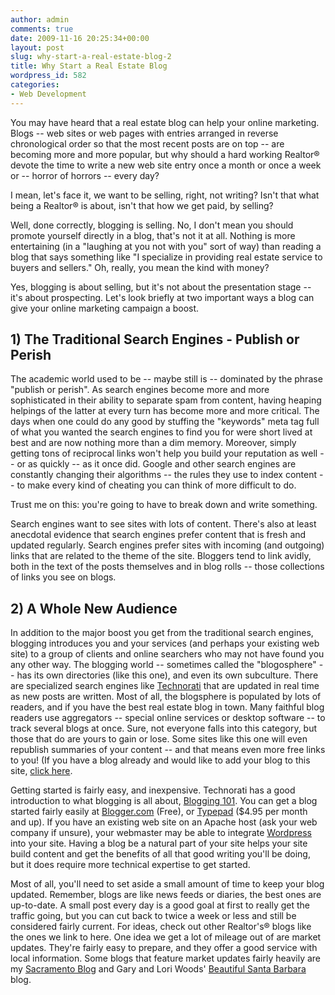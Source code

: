 ```yaml
---
author: admin
comments: true
date: 2009-11-16 20:25:34+00:00
layout: post
slug: why-start-a-real-estate-blog-2
title: Why Start a Real Estate Blog
wordpress_id: 582
categories:
- Web Development
---
```


You may have heard that a real estate blog can help your online marketing. Blogs -- web sites or web pages with entries arranged in reverse chronological order so that the most recent posts are on top -- are becoming more and more popular, but why should a hard working Realtor® devote the time to write a new web site entry once a month or once a week or -- horror of horrors -- every day? 

 

I mean, let's face it, we want to be selling, right, not writing? Isn't that what being a Realtor® is about, isn't that how we get paid, by selling? 

 

Well, done correctly, blogging is selling. No, I don't mean you should promote yourself directly in a blog, that's not it at all. Nothing is more entertaining (in a "laughing at you not with you" sort of way) than reading a blog that says something like "I specialize in providing real estate service to buyers and sellers." Oh, really, you mean the kind with money? 

 

Yes, blogging is about selling, but it's not about the presentation stage -- it's about prospecting. Let's look briefly at two important ways a blog can give your online marketing campaign a boost. 

 

## 1) The Traditional Search Engines - Publish or Perish

 

The academic world used to be -- maybe still is -- dominated by the phrase "publish or perish". As search engines become more and more sophisticated in their ability to separate spam from content, having heaping helpings of the latter at every turn has become more and more critical. The days when one could do any good by stuffing the "keywords" meta tag full of what you wanted the search engines to find you for were short lived at best and are now nothing more than a dim memory. Moreover, simply getting tons of reciprocal links won't help you build your reputation as well -- or as quickly -- as it once did. Google and other search engines are constantly changing their algorithms -- the rules they use to index content -- to make every kind of cheating you can think of more difficult to do. 

 

Trust me on this: you're going to have to break down and write something. 

 

Search engines want to see sites with lots of content. There's also at least anecdotal evidence that search engines prefer content that is fresh and updated regularly. Search engines prefer sites with incoming (and outgoing) links that are related to the theme of the site. Bloggers tend to link avidly, both in the text of the posts themselves and in blog rolls -- those collections of links you see on blogs. 

 

## 2) A Whole New Audience

 

In addition to the major boost you get from the traditional search engines, blogging introduces you and your services (and perhaps your existing web site) to a group of clients and online searchers who may not have found you any other way. The blogging world -- sometimes called the "blogosphere" -- has its own directories (like this one), and even its own subculture. There are specialized search engines like [Technorati](http://www.technorati.com) that are updated in real time as new posts are written. Most of all, the blogsphere is populated by lots of readers, and if you have the best real estate blog in town. Many faithful blog readers use aggregators -- special online services or desktop software -- to track several blogs at once. Sure, not everyone falls into this category, but those that do are yours to gain or lose. Some sites like this one will even republish summaries of your content -- and that means even more free links to you! (If you have a blog already and would like to add your blog to this site, [click here](AddSite.php). 

 

Getting started is fairly easy, and inexpensive. Technorati has a good introduction to what blogging is all about, [Blogging 101](http://www.technorati.com/help/blogging101.html). You can get a blog started fairly easily at [Blogger.com](http://www.blogger.com) (Free), or [Typepad](http://www.typepad.com) ($4.95 per month and up). If you have an existing web site on an Apache host (ask your web company if unsure), your webmaster may be able to integrate [Wordpress](http://www.wordpress.org) into your site. Having a blog be a natural part of your site helps your site build content and get the benefits of all that good writing you'll be doing, but it does require more technical expertise to get started. 

 

Most of all, you'll need to set aside a small amount of time to keep your blog updated. Remember, blogs are like news feeds or diaries, the best ones are up-to-date. A small post every day is a good goal at first to really get the traffic going, but you can cut back to twice a week or less and still be considered fairly current. For ideas, check out other Realtor's® blogs like the ones we link to here. One idea we get a lot of mileage out of are market updates. They're fairly easy to prepare, and they offer a good service with local information. Some blogs that feature market updates fairly heavily are my [Sacramento Blog](http://www.sacramento-home.com/real-estate-events/) and Gary and Lori Woods' [Beautiful Santa Barbara](http://www.santabarbaraproperties.com/weblog/) blog. 
